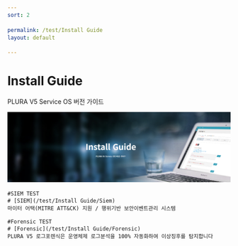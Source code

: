 ```yaml
---
sort: 2

permalink: /test/Install Guide
layout: default

---
```




# Install Guide

PLURA V5 Service OS 버전 가이드

![image](/assets/images/in_bg.png)

```note
#SIEM TEST
# [SIEM](/test/Install Guide/Siem)
마이터 어택(MITRE ATT&CK) 지원 / 행위기반 보안이벤트관리 시스템
```


```note
#Forensic TEST
# [Forensic](/test/Install Guide/Forensic)
PLURA V5 로그포렌식은 운영체제 로그분석을 100% 자동화하여 이상징후를 탐지합니다
```